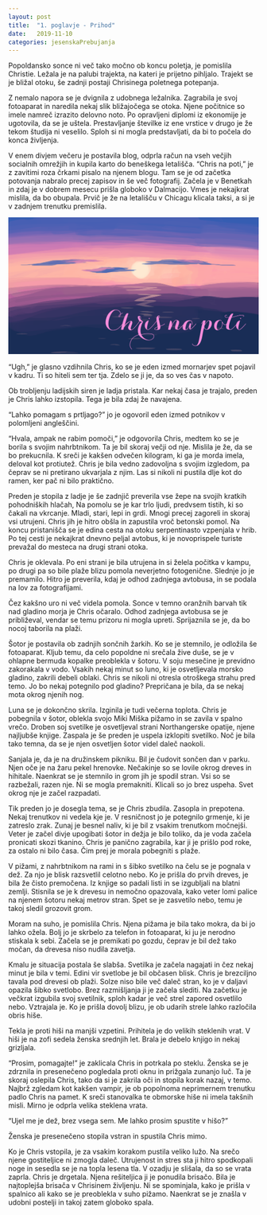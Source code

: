 ```yaml
---
layout: post
title:  "1. poglavje - Prihod"
date:   2019-11-10
categories: jesenskaPrebujanja
---
```

Popoldansko sonce ni več tako močno ob koncu poletja, je pomislila Christie. Ležala je na palubi trajekta, na kateri je prijetno pihljalo. Trajekt se je bližal otoku, še zadnji postaji Chrisinega poletnega potepanja. 

Z nemalo napora se je dvignila z udobnega ležalnika. Zagrabila je svoj fotoaparat in naredila nekaj slik bližajočega se otoka. Njene počitnice so imele namreč izrazito delovno noto. Po opravljeni diplomi iz ekonomije je ugotovila, da se je uštela. Prestavljanje številke iz ene vrstice v drugo je že tekom študija ni veselilo. Sploh si ni mogla predstavljati, da bi to počela do konca življenja.

V enem divjem večeru je postavila blog, odprla račun na vseh večjih socialnih omrežjih in kupila karto do beneškega letališča. “Chris na poti,” je z zavitimi roza črkami pisalo na njenem blogu. Tam se je od začetka potovanja nabralo precej zapisov in še več fotografij. Začela je v Benetkah in zdaj je v dobrem mesecu prišla globoko v Dalmacijo. Vmes je nekajkrat mislila, da bo obupala. Prvič je že na letališču v Chicagu klicala taksi, a si je v zadnjem trenutku premislila.  

![2019-11-10-jp1-prihod.png](/assets/ilustracije/jesenskaPrebujanja/2019-11-10-jp1-prihod.png)

“Ugh,” je glasno vzdihnila Chris, ko se je eden izmed mornarjev spet pojavil v kadru. Ti so hiteli sem ter tja. Zdelo se ji je, da so ves čas v napoto.

Ob trobljenju ladijskih siren je ladja pristala. Kar nekaj časa je trajalo, preden je Chris lahko izstopila. Tega je bila zdaj že navajena.

“Lahko pomagam s prtljago?” jo je ogovoril eden izmed potnikov v polomljeni angleščini.

“Hvala, ampak ne rabim pomoči,” je odgovorila Chris, medtem ko se je borila s svojim nahrbtnikom. Ta je bil skoraj večji od nje. Mislila je že, da se bo prekucnila. K sreči je kakšen odvečen kilogram, ki ga je morda imela, deloval kot protiutež. Chris je bila vedno zadovoljna s svojim izgledom, pa čeprav se ni pretirano ukvarjala z njim. Las si nikoli ni pustila dlje kot do ramen, ker pač ni bilo praktično.

Preden je stopila z ladje je še zadnjič preverila vse žepe na svojih kratkih pohodniških hlačah, Na pomolu se je kar trlo ljudi, predvsem tistih, ki so čakali na vkrcanje. Mladi, stari, lepi in grdi. Mnogi precej zagoreli in skoraj vsi utrujeni. Chris jih je hitro obšla in zapustila vroč betonski pomol. Na koncu pristanišča se je edina cesta na otoku serpentinasto vzpenjala v hrib. Po tej cesti je nekajkrat dnevno peljal avtobus, ki je novoprispele turiste prevažal do mesteca na drugi strani otoka.

Chris je oklevala. Po eni strani je bila utrujena in si želela počitka v kampu, po drugi pa so bile plaže blizu pomola neverjetno fotogenične. Slednje jo je premamilo. Hitro je preverila, kdaj je odhod zadnjega avtobusa, in se podala na lov za fotografijami.

Čez kakšno uro ni več videla pomola. Sonce v temno oranžnih barvah tik nad gladino morja je Chris očaralo. Odhod zadnjega avtobusa se je približeval, vendar se temu prizoru ni mogla upreti. Sprijaznila se je, da bo nocoj taborila na plaži.

Šotor je postavila ob zadnjih sončnih žarkih. Ko se je stemnilo, je odložila še fotoaparat. Kljub temu, da celo popoldne ni srečala žive duše, se je v ohlapne bermuda kopalke preoblekla v šotoru. V soju mesečine je previdno zakorakala v vodo. Vsakih nekaj minut so luno, ki je osvetljevala morsko gladino, zakrili debeli oblaki. Chris se nikoli ni otresla otroškega strahu pred temo. Jo bo nekaj potegnilo pod gladino? Prepričana je bila, da se nekaj mota okrog njenih nog.

Luna se je dokončno skrila. Izginila je tudi večerna toplota. Chris je pobegnila v šotor, oblekla svojo Miki Miška pižamo in se zavila v spalno vrečo. Droben soj svetilke je osvetljeval strani Northangerske opatije, njene najljubše knjige. Zaspala je še preden je uspela izklopiti svetilko. Noč je bila tako temna, da se je njen osvetljen šotor videl daleč naokoli. 

Sanjala je, da je na družinskem pikniku. Bil je čudovit sončen dan v parku. Njen oče je na žaru pekel hrenovke. Nečakinje so se lovile okrog dreves in hihitale. Naenkrat se je stemnilo in grom jih je spodil stran. Vsi so se razbežali, razen nje. Ni se mogla premakniti. Klicali so jo brez uspeha. Svet okrog nje je začel razpadati.

Tik preden jo je dosegla tema, se je Chris zbudila. Zasopla in prepotena. Nekaj trenutkov ni vedela kje je. V resničnost jo je potegnilo grmenje, ki je zatreslo zrak. Zunaj je besnel naliv, ki je bil z vsakim trenutkom močnejši. Veter je začel divje upogibati šotor in dežja je bilo toliko, da je voda začela pronicati skozi tkanino. Chris je panično zagrabila, kar ji je prišlo pod roke, za ostalo ni bilo časa. Čim prej je morala pobegniti s plaže.

V pižami, z nahrbtnikom na rami in s šibko svetilko na čelu se je pognala v dež. Za njo je blisk razsvetlil celotno nebo. Ko je prišla do prvih dreves, je bila že čisto premočena. Iz knjige so padali listi in se izgubljali na blatni zemlji. Stisnila se je k drevesu in nemočno opazovala, kako veter lomi palice na njenem šotoru nekaj metrov stran. Spet se je zasvetilo nebo, temu je takoj sledil grozovit grom. 

Moram na suho, je pomislila Chris. Njena pižama je bila tako mokra, da bi jo lahko ožela. Bolj jo je skrbelo za telefon in fotoaparat, ki ju je nerodno stiskala k sebi. Začela se je premikati po gozdu, čeprav je bil dež tako močan, da drevesa niso nudila zavetja.

Kmalu je situacija postala še slabša. Svetilka je začela nagajati in čez nekaj minut je bila v temi. Edini vir svetlobe je bil občasen blisk. Chris je brezciljno tavala pod drevesi ob plaži. Solze niso bile več daleč stran, ko je v daljavi opazila šibko svetlobo. Brez razmišljanja ji je začela slediti. Na začetku je večkrat izgubila svoj svetilnik, sploh kadar je več strel zapored osvetlilo nebo. Vztrajala je. Ko je prišla dovolj blizu, je ob udarih strele lahko razločila obris hiše. 

Tekla je proti hiši na manjši vzpetini. Prihitela je do velikih steklenih vrat. V hiši je na zofi sedela ženska srednjih let. Brala je debelo knjigo in nekaj grizljala. 

“Prosim, pomagajte!” je zaklicala Chris in potrkala po steklu. Ženska se je zdrznila in presenečeno pogledala proti oknu in prižgala zunanjo luč. Ta je skoraj oslepila Chris, tako da si je zakrila oči in stopila korak nazaj, v temo. Najbrž zgledam kot kakšen vampir, je ob popolnoma neprimernem trenutku padlo Chris na pamet. K sreči stanovalka te obmorske hiše ni imela takšnih misli. Mirno je odprla velika steklena vrata. 

“Ujel me je dež, brez vsega sem. Me lahko prosim spustite v hišo?” 

Ženska je presenečeno stopila vstran in spustila Chris mimo.

Ko je Chris vstopila, je za vsakim korakom pustila veliko lužo. Na srečo njene gostiteljice ni zmogla daleč. Utrujenost in stres sta ji hitro spodkopali noge in sesedla se je na topla lesena tla. V ozadju je slišala, da so se vrata zaprla. Chris je drgetala. Njena rešiteljica ji je ponudila brisačo. Bila je najtoplejša brisača v Chrisinem življenju. Ni se spominjala, kako je prišla v spalnico ali kako se je preoblekla v suho pižamo. Naenkrat se je znašla v udobni postelji in takoj zatem globoko spala. 